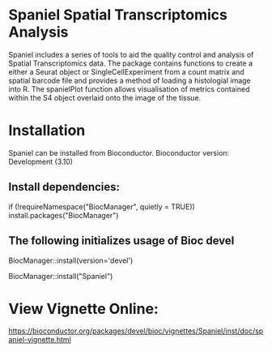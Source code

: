 # Spaniel Spatial Transcriptomics Analysis

Spaniel includes a series of tools to aid the quality control and analysis of Spatial Transcriptomics data. The package contains functions to create a either a Seurat object or SingleCellExperiment from a count matrix and spatial barcode file and provides a method of loading a histologial image into R. The spanielPlot function allows visualisation of metrics contained within the S4 object overlaid onto the image of the tissue.

# Installation

Spaniel can be installed from Bioconductor. Bioconductor version: Development (3.10)

## Install dependencies:

if (!requireNamespace("BiocManager", quietly = TRUE))
    install.packages("BiocManager")

## The following initializes usage of Bioc devel
BiocManager::install(version='devel')

BiocManager::install("Spaniel")

# View Vignette Online:

https://bioconductor.org/packages/devel/bioc/vignettes/Spaniel/inst/doc/spaniel-vignette.html
